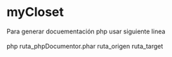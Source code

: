 # myCloset

Para generar docuementación php usar siguiente linea <br/>
<br/>
php ruta_phpDocumentor.phar ruta_origen ruta_target
